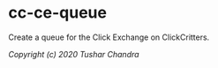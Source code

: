 # cc-ce-queue

Create a queue for the Click Exchange on ClickCritters.

_Copyright (c) 2020 Tushar Chandra_
